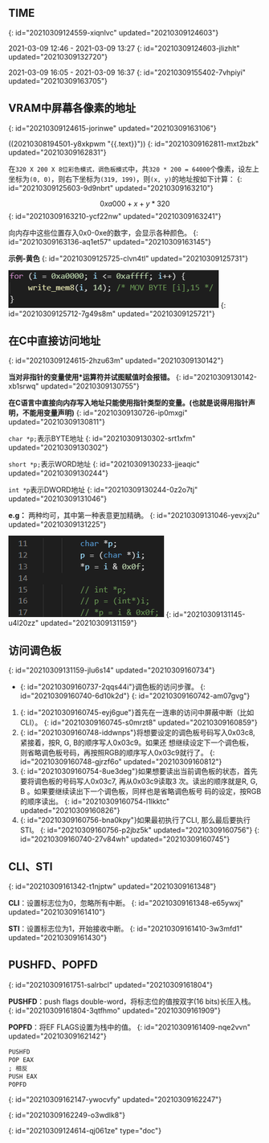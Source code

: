 ## TIME
{: id="20210309124559-xiqnlvc" updated="20210309124603"}

2021-03-09 12:46 -  2021-03-09 13:27
{: id="20210309124603-jlizhlt" updated="20210309132720"}

2021-03-09 16:05 - 2021-03-09 16:37
{: id="20210309155402-7vhpiyi" updated="20210309163705"}

## VRAM中屏幕各像素的地址
{: id="20210309124615-jorinwe" updated="20210309163106"}

((20210308194501-y8xkpwm "{{.text}}"))
{: id="20210309162811-mxt2bzk" updated="20210309162831"}

在`320 X 200 X 8位彩色模式，调色板模式`中，共`320 * 200 = 64000`个像素，设左上坐标为`(0, 0)`，则右下坐标为`(319, 199)`，则`(x, y)`的地址按如下计算：
{: id="20210309125603-9d9nbrt" updated="20210309163210"}

$$
0xa000 + x + y * 320
$$
{: id="20210309163210-ycf22nw" updated="20210309163241"}

向内存中这些位置存入0x0-0xe的数字，会显示各种颜色。
{: id="20210309163136-aq1et57" updated="20210309163145"}

**示例-黄色**
{: id="20210309125725-clvn4tl" updated="20210309125731"}

![image.png](assets/image-20210309125721-amy1ls6.png)
{: id="20210309125712-7g49s8m" updated="20210309125721"}

## 在C中直接访问地址
{: id="20210309124615-2hzu63m" updated="20210309130142"}

**当对非指针的变量使用\*运算符并试图赋值时会报错。**
{: id="20210309130142-xb1srwq" updated="20210309130755"}

**在C语言中直接向内存写入地址只能使用指针类型的变量。(也就是说得用指针声明，不能用变量声明)**
{: id="20210309130726-ip0mxgi" updated="20210309130811"}

`char *p;`表示BYTE地址
{: id="20210309130302-srt1xfm" updated="20210309130302"}

`short *p;`表示WORD地址
{: id="20210309130233-jjeaqic" updated="20210309130244"}

`int *p`表示DWORD地址
{: id="20210309130244-0z2o7tj" updated="20210309131046"}

**e.g：** 两种均可，其中第一种表意更加精确。
{: id="20210309131046-yevxj2u" updated="20210309131225"}

![image.png](assets/image-20210309131159-1wvsgpw.png)
{: id="20210309131145-u4l20zz" updated="20210309131159"}

## 访问调色板
{: id="20210309131159-jlu6s14" updated="20210309160734"}

- {: id="20210309160737-2qqs44i"}调色板的访问步骤。
  {: id="20210309160740-6d10k2d"}
{: id="20210309160742-am07gvg"}

1. {: id="20210309160745-eyj6gue"}首先在一连串的访问中屏蔽中断（比如CLI）。
   {: id="20210309160745-s0mrzt8" updated="20210309160859"}
2. {: id="20210309160748-iddwnps"}将想要设定的调色板号码写入0x03c8, 紧接着，按R, G, B的顺序写人0x03c9。如果还
   想继续设定下一个调色板， 则省略调色板号码，再按照RGB的顺序写人0x03c9就行了。
   {: id="20210309160748-gjrzf6o" updated="20210309160812"}
3. {: id="20210309160754-8ue3deg"}如果想要读出当前调色板的状态，首先要将调色板的号码写人0x03c7, 再从0x03c9读取3
   次。读出的顺序就是R, G, B 。如果要继续读出下一个调色板，同样也是省略调色板号
   码的设定，按RGB的顺序读出。
   {: id="20210309160754-l1lkktc" updated="20210309160826"}
4. {: id="20210309160756-bna0kpy"}如果最初执行了CLI, 那么最后要执行STI。
   {: id="20210309160756-p2jbz5k" updated="20210309160756"}
{: id="20210309160740-27v84wh" updated="20210309160745"}

## CLI、STI
{: id="20210309161342-t1njptw" updated="20210309161348"}

**CLI**：设置标志位为0，忽略所有中断。
{: id="20210309161348-e65ywxj" updated="20210309161410"}

**STI**：设置标志位为1，开始接收中断。
{: id="20210309161410-3w3mfd1" updated="20210309161430"}

## PUSHFD、POPFD
{: id="20210309161751-salrbcl" updated="20210309161804"}

**PUSHFD**：push flags double-word，将标志位的值按双字(16 bits)长压入栈。
{: id="20210309161804-3qtfhmo" updated="20210309161909"}

**POPFD**：将EF FLAGS设置为栈中的值。
{: id="20210309161409-nqe2vvn" updated="20210309162142"}

```
PUSHFD
POP EAX
; 相反
PUSH EAX
POPFD
```
{: id="20210309162147-ywocvfy" updated="20210309162247"}

{: id="20210309162249-o3wdlk8"}


{: id="20210309124614-qj061ze" type="doc"}
